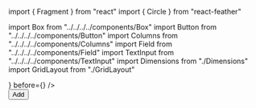 import { Fragment } from "react"
import { Circle } from "react-feather"

import Box from "../../../../components/Box"
import Button from "../../../../components/Button"
import Columns from "../../../../components/Columns"
import Field from "../../../../components/Field"
import TextInput from "../../../../components/TextInput"
import Dimensions from "./Dimensions"
import GridLayout from "./GridLayout"

<Columns>
  <GridLayout />
  <Field label="Name">
    <TextInput after={<Circle />} before={<Circle />} />
  </Field>
</Columns>
<Columns>
  <Dimensions />
  <div style={{ display: "grid", gap: "1rem", gridAutoFlow: "column" }}>
    <Field label="Quantity" style={{ width: "10rem" }}>
      <TextInput />
    </Field>
    <Field>
      <Button>Add</Button>
    </Field>
  </div>
</Columns>
